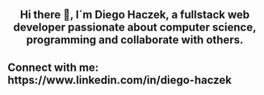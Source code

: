 <h2 align="center"> Hi there 👋, I´m Diego Haczek, a fullstack web developer passionate about computer science,
programming and collaborate with others. <h2>
  
 <h2 align="left">Connect with me: https://www.linkedin.com/in/diego-haczek</h2>


<!--
**DiegoHaczek/DiegoHaczek** is a ✨ _special_ ✨ repository because its `README.md` (this file) appears on your GitHub profile.

Here are some ideas to get you started:

- 🔭 I’m currently working on ...
- 🌱 I’m currently learning ...
- 👯 I’m looking to collaborate on ...
- 🤔 I’m looking for help with ...
- 💬 Ask me about ...
- 📫 How to reach me: ...
- 😄 Pronouns: ...
- ⚡ Fun fact: ...
-->
